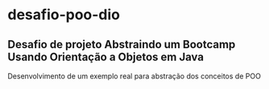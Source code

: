 # desafio-poo-dio

## Desafio de projeto Abstraindo um Bootcamp Usando Orientação a Objetos em Java

Desenvolvimento de um exemplo real para abstração dos conceitos de POO 

